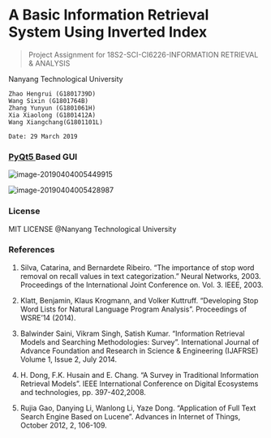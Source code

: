 # A Basic Information Retrieval System Using Inverted Index
> Project Assignment for 18S2-SCI-CI6226-INFORMATION RETRIEVAL & ANALYSIS

Nanyang Technological University

```
Zhao Hengrui (G1801739D) 
Wang Sixin (G1801764B) 
Zhang Yunyun (G1801061H) 
Xia Xiaolong (G1801412A) 
Wang Xiangchang(G1801101L)

Date: 29 March 2019
```

### [PyQt5 ](https://pypi.org/project/PyQt5/)Based GUI

![image-20190404005449915](https://ws3.sinaimg.cn/large/006tKfTcgy1g1pxlvzyqzj30nm0ko754.jpg)

![image-20190404005428987](https://ws3.sinaimg.cn/large/006tKfTcgy1g1pxlj1zyyj30no0kmdug.jpg)

### License
MIT LICENSE @Nanyang Technological University

### References

1. Silva, Catarina, and Bernardete Ribeiro. “The importance of stop word removal on recall values in text categorization.” Neural Networks, 2003. Proceedings of the International Joint Conference on. Vol. 3. IEEE, 2003.

2. Klatt, Benjamin, Klaus Krogmann, and Volker Kuttruff. “Developing Stop Word Lists for Natural Language Program Analysis”. Proceedings of WSRE’14 (2014).

3. Balwinder Saini, Vikram Singh, Satish Kumar. “Information Retrieval Models and Searching Methodologies: Survey”. International Journal of Advance Foundation and Research in Science & Engineering (IJAFRSE) Volume 1, Issue 2, July 2014.

4. H. Dong, F.K. Husain and E. Chang. “A Survey in Traditional Information Retrieval Models”. IEEE International Conference on Digital Ecosystems and technologies, pp. 397-402,2008.

5. Rujia Gao, Danying Li, Wanlong Li, Yaze Dong. “Application of Full Text Search Engine Based on Lucene”. Advances in Internet of Things, October 2012, 2, 106-109.
